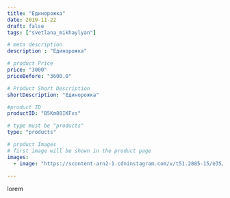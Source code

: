 ```yaml
---
title: "Единорожка"
date: 2019-11-22
draft: false
tags: ["svetlana_mikhaylyan"]

# meta description
description : "Единорожка"

# product Price
price: "3000"
priceBefore: "3600.0"

# Product Short Description
shortDescription: "Единорожка"

#product ID
productID: "B5Km88IKFxs"

# type must be "products"
type: "products"

# product Images
# first image will be shown in the product page
images:
  - image: "https://scontent-arn2-1.cdninstagram.com/v/t51.2885-15/e35/74438702_437213253606886_1493472719196387569_n.jpg?se=7&tp=1&_nc_ht=scontent-arn2-1.cdninstagram.com&_nc_cat=110&_nc_ohc=ZXKN37HokCgAX8HUs6x&ccb=7-4&oh=444e5d1b22a7ca02e2ce076c8ac913fd&oe=6081966D&_nc_sid=86f79a&ig_cache_key=MjE4MjcyODI4MjkxMTgyNTAwNA%3D%3D.2-ccb7-4"

---
```

lorem
